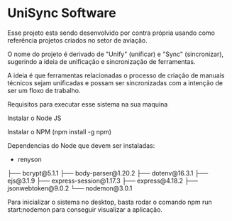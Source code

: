 # UniSync Software

Esse projeto esta sendo desenvolvido por contra própria usando como referência projetos criados no setor de aviação.

O nome do projeto é derivado de "Unify" (unificar) e "Sync" (sincronizar), sugerindo a ideia de unificação e sincronização de ferramentas.

A ideia é que ferramentas relacionadas o processo de criação de manuais técnicos sejam unificadas e possam ser sincronizadas com a intenção de ser um floxo de trabalho.

Requisitos para executar esse sistema na sua maquina

Instalar o Node JS

Instalar o NPM (npm install -g npm)

Dependencias do Node que devem ser instaladas:

<ul>
    <li>renyson</li>
</ul>
├── bcrypt@5.1.1
├── body-parser@1.20.2
├── dotenv@16.3.1
├── ejs@3.1.9
├── express-session@1.17.3
├── express@4.18.2
├── jsonwebtoken@9.0.2
└── nodemon@3.0.1

Para inicializar o sistema no desktop, basta rodar o comando npm run start:nodemon para conseguir visualizar a aplicação.
